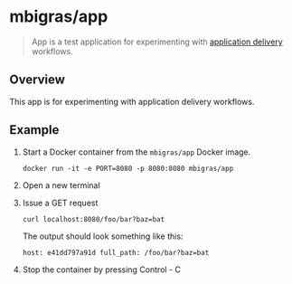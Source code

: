 # mbigras/app

> App is a test application for experimenting with [application delivery](https://www.hashicorp.com/resources/application-delivery-hashicorp) workflows.

## Overview

This app is for experimenting with application delivery workflows.

## Example

1. Start a Docker container from the `mbigras/app` Docker image.

   ```
   docker run -it -e PORT=8080 -p 8080:8080 mbigras/app
   ```

1. Open a new terminal
1. Issue a GET request

   ```
   curl localhost:8080/foo/bar?baz=bat
   ```

   The output should look something like this:

   ```
   host: e41dd797a91d full_path: /foo/bar?baz=bat
   ```

1. Stop the container by pressing Control - C
